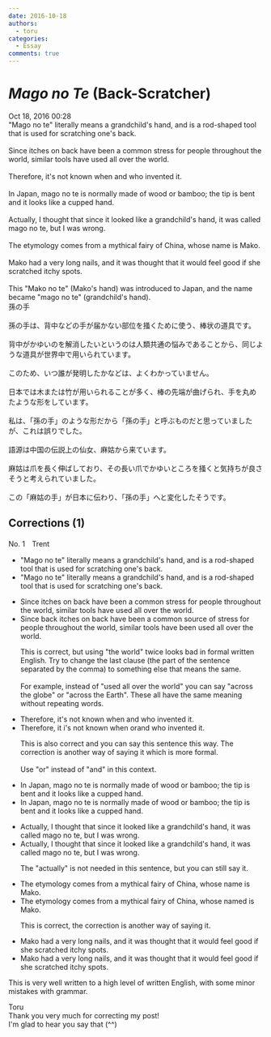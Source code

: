 ```yaml
---
date: 2016-10-18
authors:
  - toru
categories:
  - Essay
comments: true
---
```


# <strong><em>Mago no Te</strong></em> (Back-Scratcher)
<div class="date">Oct 18, 2016 00:28</div>
<div id="post"><div id="body_show_ori">
"Mago no te" literally means a grandchild's hand, and is a rod-shaped tool that is used for scratching one's back.<br/><br/>Since itches on back have been a common stress for people throughout the world, similar tools have used all over the world.<br/><br/>Therefore, it's not known when and who invented it.<br/><br/>In Japan, mago no te is normally made of wood or bamboo; the tip is bent and it looks like a cupped hand.<br/><br/>Actually, I thought that since it looked like a grandchild's hand, it was called mago no te, but I was wrong.<br/><br/>The etymology comes from a mythical fairy of China, whose name is Mako.<br/><br/>Mako had a very long nails, and it was thought that it would feel good if she scratched itchy spots.<br/><br/>This "Mako no te" (Mako's hand) was introduced to Japan, and the name became "mago no te" (grandchild's hand).
</div></div>

<!-- more -->

<div id="post_ja"><div id="body_show_mo">
孫の手<br/><br/>孫の手は、背中などの手が届かない部位を掻くために使う、棒状の道具です。<br/><br/>背中がかゆいのを解消したいというのは人類共通の悩みであることから、同じような道具が世界中で用いられています。<br/><br/>このため、いつ誰が発明したかなどは、よくわかっていません。<br/><br/>日本では木または竹が用いられることが多く、棒の先端が曲げられ、手を丸めたような形をしています。<br/><br/>私は、「孫の手」のような形だから「孫の手」と呼ぶものだと思っていましたが、これは誤りでした。<br/><br/>語源は中国の伝説上の仙女、麻姑から来ています。<br/><br/>麻姑は爪を長く伸ばしており、その長い爪でかゆいところを掻くと気持ちが良さそうと考えられていました。<br/><br/>この「麻姑の手」が日本に伝わり、「孫の手」へと変化したそうです。
</div></div>

## Corrections (1)
<div id="block"><div class="first_name"> No. 1　<span class="just_name">Trent</span></div><div id="block2">
<ul class="correction_field">
<li class="incorrect">"Mago no te" literally means a grandchild's hand, and is a rod-shaped tool that is used for scratching one's back.</li>
<li class="corrected correct">
"Mago no te" literally means a grandchild's hand, and is a rod-shaped tool that is used for scratching one's back.
</li>
</ul>
<ul class="correction_field">
<li class="incorrect">Since itches on back have been a common stress for people throughout the world, similar tools have used all over the world.</li>
<li class="corrected correct">
Since <span class="f_red">back </span>itches <span class="f_gray"><span class="sline">on back </span></span>have been a common s<span class="f_red">ource of s</span>tress for people throughout the world, similar tools have <span class="f_red">been </span>used all over the world.
<p class="correction_comment">This is correct, but using "the world" twice looks bad in formal written English. Try to change the last clause (the part of the sentence separated by the comma) to something else that means the same.<br/><br/>For example, instead of "used all over the world" you can say "across the globe" or "across the Earth". These all have the same meaning without repeating words.</p>
</li>
</ul>
<ul class="correction_field">
<li class="incorrect">Therefore, it's not known when and who invented it.</li>
<li class="corrected correct">
Therefore, it<span class="f_red"> i</span><span class="f_gray"><span class="sline">'</span></span>s not known when <span class="f_red">or</span><span class="f_gray"><span class="sline">and</span></span> who invented it.
<p class="correction_comment">This is also correct and you can say this sentence this way. The correction is another way of saying it which is more formal.<br/><br/>Use "or" instead of "and" in this context.</p>
</li>
</ul>
<ul class="correction_field">
<li class="incorrect">In Japan, mago no te is normally made of wood or bamboo; the tip is bent and it looks like a cupped hand.</li>
<li class="corrected correct">
In Japan, mago no te is normally made of wood or bamboo; the tip is bent and it looks like a cupped hand.
</li>
</ul>
<ul class="correction_field">
<li class="incorrect">Actually, I thought that since it looked like a grandchild's hand, it was called mago no te, but I was wrong.</li>
<li class="corrected correct">
<span class="f_gray"><span class="sline">Actually, </span></span>I thought that since it looked like a grandchild's hand, it was called mago no te, but I was wrong.
<p class="correction_comment">The "actually" is not needed in this sentence, but you can still say it.</p>
</li>
</ul>
<ul class="correction_field">
<li class="incorrect">The etymology comes from a mythical fairy of China, whose name is Mako.</li>
<li class="corrected correct">
The etymology comes from a mythical fairy of China<span class="f_gray"><span class="sline">,</span></span> <span class="f_gray"><span class="sline">whose </span></span>name<span class="f_red">d</span> <span class="f_gray"><span class="sline">is </span></span>Mako.
<p class="correction_comment">This is correct, the correction is another way of saying it.</p>
</li>
</ul>
<ul class="correction_field">
<li class="incorrect">Mako had a very long nails, and it was thought that it would feel good if she scratched itchy spots.</li>
<li class="corrected correct">
Mako had <span class="f_gray"><span class="sline">a </span></span>very long nails, and it was thought that it would feel good if she scratched itchy spots.
</li>
</ul>
<p class="comment_small">
 This is very well written to a high level of written English, with some minor mistakes with grammar.
</p>

</div><div class="name"><span class="just_name">Toru</span><br>
Thank you very much for correcting my post!<br/>I'm glad to hear you say that (^^)
</div>
</div>
